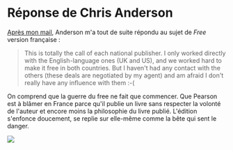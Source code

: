 # Réponse de Chris Anderson

[Après mon mail](http://blog.tcrouzet.com/2009/08/28/free-pas-free-arnaque-marketing/), Anderson m'a tout de suite répondu au sujet de *Free* version française :

> This is totally the call of each national publisher. I only worked directly with the English-language ones (UK and US), and we worked hard to make it free in both countries. But I haven't had any contact with the others (these deals are negotiated by my agent) and am afraid I don't really have any influence with them :-(

On comprend que la guerre du free ne fait que commencer. Que Pearson est à blâmer en France parce qu'il publie un livre sans respecter la volonté de l'auteur et encore moins la philosophie du livre publié. L'édition s'enfonce doucement, se replie sur elle-même comme la bête qui sent le danger.

![](http://blog.tcrouzet.comhttps://tcrouzet.com/images_tc/2009/08/free.jpg)